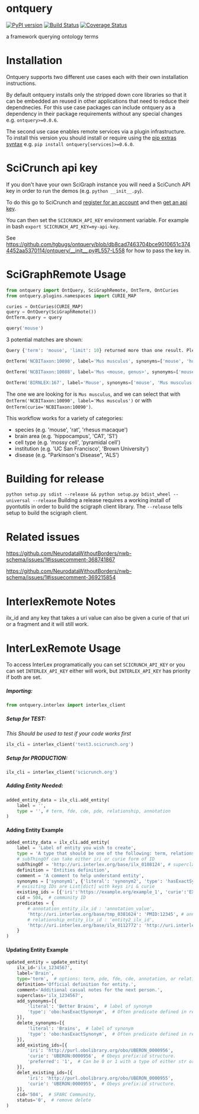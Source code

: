 # ontquery
[![PyPI version](https://badge.fury.io/py/ontquery.svg)](https://pypi.org/project/ontquery/)
[![Build Status](https://travis-ci.com/tgbugs/ontquery.svg?branch=master)](https://travis-ci.com/tgbugs/ontquery)
[![Coverage Status](https://coveralls.io/repos/github/tgbugs/ontquery/badge.svg?branch=master)](https://coveralls.io/github/tgbugs/ontquery?branch=master)

a framework querying ontology terms

# Installation
Ontquery supports two different use cases each with their own installation instructions.  

By default ontquery installs only the stripped down core libraries so that it can be embedded an reused in
other applications that need to reduce their dependnecies. For this use case packages can include ontquery
as a dependency in their package requirements without any special changes e.g. `ontquery>=0.0.6`.  

The second use case enables remote services via a plugin infrastructure.
To install this version you should install or require using the [pip extras syntax](https://packaging.python.org/tutorials/installing-packages/#installing-setuptools-extras) e.g. `pip install ontquery[services]>=0.6.0`.

# SciCrunch api key
If you don't have your own SciGraph instance you will need a SciCunch API key in order to run the demos (e.g. `python __init__.py`).

To do this go to SciCrunch and [register for an account](https://scicrunch.org/register) and then [get an api key](https://scicrunch.org/account/developer).

You can then set the `SCICRUNCH_API_KEY` environment variable.
For example in bash `export SCICRUNCH_API_KEY=my-api-key`.

See https://github.com/tgbugs/ontquery/blob/db8cad7463704bce9010651c3744452aa5370114/ontquery/__init__.py#L557-L558 for how to pass the key in.

# SciGraphRemote Usage
```python
from ontquery import OntQuery, SciGraphRemote, OntTerm, OntCuries
from ontquery.plugins.namespaces import CURIE_MAP

curies = OntCuries(CURIE_MAP)
query = OntQuery(SciGraphRemote())
OntTerm.query = query
```
```python
query('mouse')
```
3 potential matches are shown:
```python
Query {'term': 'mouse', 'limit': 10} returned more than one result. Please review.

OntTerm('NCBITaxon:10090', label='Mus musculus', synonyms=['mouse', 'house mouse', 'mice C57BL/6xCBA/CaJ hybrid', 'Mus muscaris'])

OntTerm('NCBITaxon:10088', label='Mus <mouse, genus>', synonyms=['mouse', 'Mus', 'mice'])

OntTerm('BIRNLEX:167', label='Mouse', synonyms=['mouse', 'Mus musculus', 'house mouse'])
```

The one we are looking for is `Mus musculus`, and we can select that with
`OntTerm('NCBITaxon:10090', label='Mus musculus')` or with `OntTerm(curie='NCBITaxon:10090')`.

This workflow works for a variety of categories:
* species (e.g. 'mouse', 'rat', 'rhesus macaque')
* brain area (e.g. 'hippocampus', 'CA1', 'S1')
* cell type (e.g. 'mossy cell', 'pyramidal cell')
* institution (e.g. 'UC San Francisco', 'Brown University')
* disease (e.g. "Parkinson's Disease", 'ALS')

# Building for release
`python setup.py sdist --release && python setup.py bdist_wheel --universal --release`
Building a release requires a working install of pyontutils in order to build the
scigraph client library. The `--release` tells setup to build the scigraph client.

# Related issues

https://github.com/NeurodataWithoutBorders/nwb-schema/issues/1#issuecomment-368741867

https://github.com/NeurodataWithoutBorders/nwb-schema/issues/1#issuecomment-369215854

# InterlexRemote Notes
ilx_id and any key that takes a uri value can also be given a curie of that uri or a fragment and it will still work.

# InterLexRemote Usage
To access InterLex programatically you can set `SCICRUNCH_API_KEY` or
you can set `INTERLEX_API_KEY` either will work, but `INTERLEX_API_KEY`
has priority if both are set.

##### Importing:

```python
from ontquery.interlex import interlex_client
```

##### Setup for **TEST**:
*This Should be used to test if your code works first*

```python
ilx_cli = interlex_client('test3.scicrunch.org')
```

##### Setup for **PRODUCTION**:

```python
ilx_cli = interlex_client('scicrunch.org')
```

##### Adding Entity Needed:

```python
added_entity_data = ilx_cli.add_entity(
    label = '',
    type = '', # term, fde, cde, pde, relationship, annotation
)
```

#### Adding Entity Example

```python
added_entity_data = ilx_cli.add_entity(
    label = 'Label of entity you wish to create',
    type = 'A type that should be one of the following: term, relationship, annotation, cde, fde, pde',
    # subThingOf can take either iri or curie form of ID
    subThingOf = 'http://uri.interlex.org/base/ilx_0108124', # superclass or subClassOf ILX ID
    definition = 'Entities definition',
    comment = 'A comment to help understand entity',
    synonyms = ['synonym1', {'literal': 'synonym2', 'type': 'hasExactSynonym'}, 'etc'],
    # exisiting IDs are List[dict] with keys iri & curie
    existing_ids = [{'iri':'https://example.org/example_1', 'curie':'EXAMPLE:1'}],
    cid = 504,  # community ID
    predicates = {
        # annotation_entity_ilx_id : 'annotation_value',
        'http://uri.interlex.org/base/tmp_0381624': 'PMID:12345', # annotation
        # relationship_entity_ilx_id : 'entity2_ilx_id',
        'http://uri.interlex.org/base/ilx_0112772': 'http://uri.interlex.org/base/ilx_0100001', # relationship
    }
)
```

#### Updating Entity Example

```python
updated_entity = update_entity( 
    ilx_id='ilx_1234567', 
    label='Brain', 
    type='term',  # options: term, pde, fde, cde, annotation, or relationship 
    definition='Official definition for entity.', 
    comment='Additional casual notes for the next person.', 
    superclass='ilx_1234567', 
    add_synonyms=[{ 
        'literal': 'Better Brains',  # label of synonym 
        'type': 'obo:hasExactSynonym',  # Often predicate defined in ref ontology. 
    }], 
    delete_synonyms=[{ 
        'literal': 'Brains',  # label of synonym 
        'type': 'obo:hasExactSynonym',  # Often predicate defined in ref ontology. 
    }], 
    add_existing_ids=[{ 
        'iri': 'http://purl.obolibrary.org/obo/UBERON_0000956', 
        'curie': 'UBERON:0000956',  # Obeys prefix:id structure. 
        'preferred': '1',  # Can be 0 or 1 with a type of either str or int. 
    }], 
    delet_existing_ids=[{ 
        'iri': 'http://purl.obolibrary.org/obo/UBERON_0000955', 
        'curie': 'UBERON:0000955',  # Obeys prefix:id structure. 
    }], 
    cid='504',  # SPARC Community, 
    status='0',  # remove delete 
)
```
```
